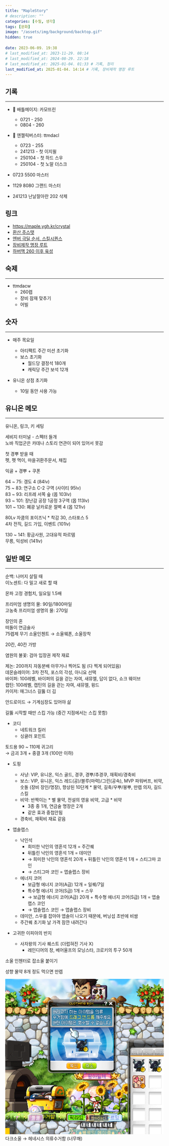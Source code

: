 ```yaml
---
title: "MapleStory"
# description: ""
categories: [수필, 생각]
tags: [문화]
image: "/assets/img/background/backtop.gif"
hidden: true

date: 2023-06-09. 19:38
# last_modified_at: 2023-11-29. 08:14
# last_modified_at: 2024-08-29. 22:18
# last_modified_at: 2025-01-04. 01:33 # 기록, 정리
last_modified_at: 2025-01-04. 14:14 # 기록, 장비제작 명장 루트
---
```


## 기록

---

- 🍋 배틀메이지: 카모뜨린
  - 0721 - 250
  - 0804 - 260

- 🍋 엔젤릭버스터: ttmdacl
  - 0723 - 255
  - 241213 - 첫 이지윌
  - 250104 - 첫 하드 스우
  - 250104 - 첫 노말 더스크

- 0723 5500 마스터
- 1129 8080 그랜드 마스터

- 241213 난날잘아란 202 삭제

## 링크

- <https://maple.ygh.kr/crystal>
- [환산 주스탯](https://maplescouter.com/result)
- [엔버 극딜 순서, 스킬시퀀스](https://youtu.be/Aq3fDsA8WVc?si=P6SHz8SMQIB_HF_V)
- [장비제작 명장 루트](https://matsu1207.tistory.com/240)
- [하버맥 260 이후 육성](https://youtu.be/GK1Cgas53Gw?si=vXV5guTiqSYjFSFR)

## 숙제

---

- ttmdacw
  - 260렙
  - 장비 잠재 맞추기
  - 어빌

## 숫자

---

- 매주 목요일
  - 아티팩트 주간 미션 초기화
  - 보스 초기화
    - 월드당 결정석 180개
    - 캐릭당 주간 보석 12개

- 유니온 상점 초기화
  - 10일 동안 사용 가능

## 유니온 메모

---

유니온, 링크, 키 세팅  

세비지 터미널 - 스펙터 들개  
노바 직업군은 카데나 스토리 연관이 되어 있어서 못감  

첫 경뿌 받을 때  
펫, 펫 먹이, 마을귀환주문서, 채집  

익골 + 경뿌 + 쿠폰  

64 ~ 75: 갱도 4 (84lv)  
75 ~ 83: 연구소 C-2 구역 (사이티 95lv)  
83 ~ 93: 리프레 서쪽 숲 (몹 103lv)  
93 ~ 101: 장난감 공장 1공정 3구역 (몹 113lv)  
101 ~ 130: 폐광 날카로운 절벽 4 (몹 121lv)  

80Lv 자쿰의 포이즈닉 * 착감 30, 스타포스 5  
4차 전직, 길드 가입, 이벤트 (101lv)  

130 ~ 141: 황금사원, 고대유적 파르템  
무릉, 익성비 (141lv)  

## 일반 메모

---

순백: 나머지 살릴 때  
이노센트: 다 밀고 새로 할 때  

몬파 고정 경험치, 일요일 1.5배  

프리미엄 생명의 물: 90일/1800마일  
고농축 프리미엄 생명의 물: 270일  

장인의 혼  
떠돌이 연금술사  
75렙제 무기 소울인첸트 → 소울웨폰, 소울장착  

20칸, 40칸 가방  

염원의 불꽃: 검마 입장권 제작 재료  

제논: 200까지 자동분배 아무거나 찍어도 됨 (다 찍게 되어있음)  
데몬슬레이어: 3차 전직, 포스의 각성, 아니요 선택  
바이퍼: 100레벨, 바이퍼의 길을 걷는 자여, 새뮤엘, 답이 없다, 쇼크 웨이브  
캡틴: 100레벨, 캡틴의 길을 걷는 자여, 새뮤엘, 윙드  
카이저: 매그너스 길뚫 더 김  

안드로이드 → 기계심장도 있어야 삶  

길뚫 시작할 때만 스킵 가능 (중간 지점에서는 스킵 못함)  

- 코디
  - 네트워크 킬러
  - 싱귤러 포인트

토드용 90 ~ 110제 귀고리  
→ 금괴 3개 + 중결 3개 (100만 이하)  

- 도핑
  - 사냥: VIP, 유니온, 익스 골드, 경쿠, 경뿌/추경쿠, 재획비/경축비  
  - 보스: VIP, 유니온, 익스 레드(공)/블루(마력)/그린(공속), MVP 파워버프, 비약, 숫돌 (장비 장인/명장), 향상된 10단계 \* 물약, 길축/우뿌/붕뿌, 만렙 의자, 길드 스킬
  - 비약: 반짝이는 \* 별 물약, 전설의 영웅 비약, 고급 \* 비약
    - 3종 중 1개, 연금술 명장은 2개
    - 같은 효과 중첩안됨
  - 경축비, 재획비 재료 같음

- 앱솔랩스
  - 낙인석
    - 희미한 낙인의 영혼석 12개 = 주간퀘
    - 뒤틀린 낙인의 영혼석 1개 = 데미안
    - → 희미한 낙인의 영혼석 20개 + 뒤틀린 낙인의 영혼석 1개 = 스티그마 코인
    - → 스티그마 코인 = 앱솔랩스 장비
  - 에너지 코어
    - 보급형 에너지 코어(A급) 12개 = 일퀘/7일
    - 특수형 에너지 코어(S급) 1개 = 스우
    - → 보급형 에너지 코어(A급) 20개 + 특수형 에너지 코어(S급) 1개 = 앱솔랩스 코인
    - → 앱솔랩스 코인 → 앱솔랩스 장비
  - 데미안, 스우를 잡아야 앱솔이 나오기 때문에, 버닝섭 초반에 비쌈
  - 주간퀘 초기화 날 가격 잠깐 내려간다

- 고귀한 이피아의 반지
  - 사자왕의 기사 퀘스트 (더럽혀진 기사 X)
    - 레인디어의 창, 베어울프의 모닝스타, 크로키의 투구 50개

소울 인첸터로 잡소울 붙이기  

성향 물약 8개 정도 먹으면 만렙  

![다크소울 보내기](/assets/img/post/stone/2023/231026-0000.png)  
다크소울 → 헤네시스 의류수거함 (너무해)  
